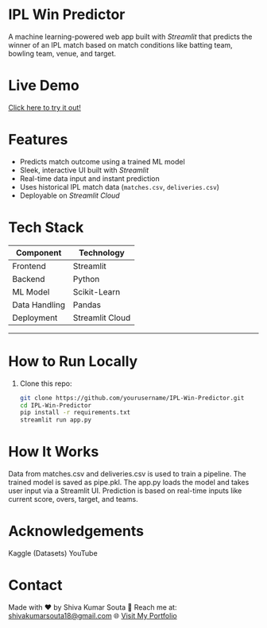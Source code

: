 # IPL Win Predictor

A machine learning-powered web app built with *Streamlit* that predicts the winner of an IPL match based on match conditions like batting team, bowling team, venue, and target.

# Live Demo

[Click here to try it out!](https://your-streamlit-app-link)  


# Features

- Predicts match outcome using a trained ML model
- Sleek, interactive UI built with *Streamlit*
- Real-time data input and instant prediction
- Uses historical IPL match data (`matches.csv`, `deliveries.csv`)
- Deployable on *Streamlit Cloud*


# Tech Stack

| Component      | Technology       |
|----------------|-------------------|
| Frontend       | Streamlit         |
| Backend        | Python            |
| ML Model       | Scikit-Learn      |
| Data Handling  | Pandas            |
| Deployment     | Streamlit Cloud   |


---

# How to Run Locally

1. Clone this repo:
   ```bash
   git clone https://github.com/yourusername/IPL-Win-Predictor.git
   cd IPL-Win-Predictor
   pip install -r requirements.txt
   streamlit run app.py

# How It Works
  Data from matches.csv and deliveries.csv is used to train a pipeline.
  The trained model is saved as pipe.pkl.
  The app.py loads the model and takes user input via a Streamlit UI.
  Prediction is based on real-time inputs like current score, overs, target, and teams.

# Acknowledgements
  Kaggle (Datasets)
  YouTube
  
# Contact
  Made with ❤️ by Shiva Kumar Souta
  📧 Reach me at: shivakumarsouta18@gmail.com
  🌐 <a href="https://shivakumarsouta-portfolio.vercel.app/" target="_blank">Visit My Portfolio</a>
